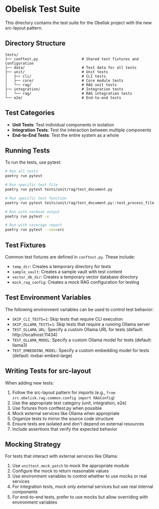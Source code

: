 # Obelisk Test Suite

This directory contains the test suite for the Obelisk project with the new src-layout pattern.

## Directory Structure

```
tests/
├── conftest.py                    # Shared test fixtures and configuration
├── data/                          # Test data for all tests
├── unit/                          # Unit tests
│   ├── cli/                       # CLI tests
│   ├── core/                      # Core module tests
│   └── rag/                       # RAG unit tests
├── integration/                   # Integration tests
│   └── rag/                       # RAG integration tests
└── e2e/                           # End-to-end tests
```

## Test Categories

- **Unit Tests**: Test individual components in isolation
- **Integration Tests**: Test the interaction between multiple components
- **End-to-End Tests**: Test the entire system as a whole

## Running Tests

To run the tests, use pytest:

```bash
# Run all tests
poetry run pytest

# Run specific test file
poetry run pytest tests/unit/rag/test_document.py

# Run specific test function
poetry run pytest tests/unit/rag/test_document.py::test_process_file

# Run with verbose output
poetry run pytest -v

# Run with coverage report
poetry run pytest --cov=src
```

## Test Fixtures

Common test fixtures are defined in `conftest.py`. These include:

- `temp_dir`: Creates a temporary directory for tests
- `sample_vault`: Creates a sample vault with test content
- `vector_db_dir`: Creates a temporary vector database directory
- `mock_rag_config`: Creates a mock RAG configuration for testing

## Test Environment Variables

The following environment variables can be used to control test behavior:

- `SKIP_CLI_TESTS=1`: Skip tests that require CLI execution
- `SKIP_OLLAMA_TESTS=1`: Skip tests that require a running Ollama server
- `TEST_OLLAMA_URL`: Specify a custom Ollama URL for tests (default: http://localhost:11434)
- `TEST_OLLAMA_MODEL`: Specify a custom Ollama model for tests (default: llama3)
- `TEST_EMBEDDING_MODEL`: Specify a custom embedding model for tests (default: mxbai-embed-large)

## Writing Tests for src-layout

When adding new tests:

1. Follow the src-layout pattern for imports (e.g., `from src.obelisk.rag.common.config import RAGConfig`)
2. Use the appropriate test category (unit, integration, e2e)
3. Use fixtures from conftest.py when possible
4. Mock external services like Ollama when appropriate
5. Organize tests to mirror the source code structure
6. Ensure tests are isolated and don't depend on external resources
7. Include assertions that verify the expected behavior

## Mocking Strategy

For tests that interact with external services like Ollama:

1. Use `unittest.mock.patch` to mock the appropriate module
2. Configure the mock to return reasonable values
3. Use environment variables to control whether to use mocks or real services
4. For integration tests, mock only external services but use real internal components
5. For end-to-end tests, prefer to use mocks but allow overriding with environment variables